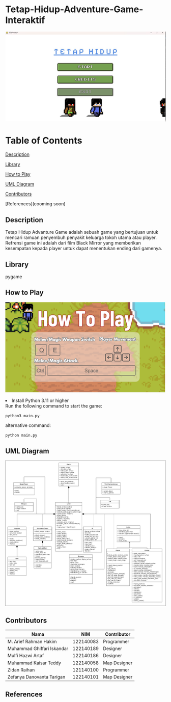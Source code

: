 # Tetap-Hidup-Adventure-Game-Interaktif
![Image_1](/Tetap%20Hidup.jpeg)

# Table of Contents
[Description](#description)

[Library](#library)

[How to Play](#howtoplay)

[UML Diagram](#UMLDiagram)

[Contributors](#contributors)

[References](cooming soon)

## Description
Tetap Hidup Advanture Game adalah sebuah game yang bertujuan untuk mencari ramuan penyembuh penyakit keluarga tokoh utama atau player. Refrensi game ini adalah dari film Black Mirror yang memberikan kesempatan kepada player untuk dapat menentukan ending dari gamenya.

## Library
pygame


## How to Play
![Image_2](https://github.com/akuayip/Tetap-Hidup-Adventure-Game-Interaktif/blob/main/htp.png)

<li> Install Python 3.11 or higher</li>
Run the following command to start the game:

```
python3 main.py
```
alternative command:

```
python main.py
```
## UML Diagram
![Image_2](https://github.com/akuayip/Tetap-Hidup-Adventure-Game-Interaktif/blob/main/UML_Diagram.png)


## Contributors

| Nama | NIM | Contributor |
| ---- | --- | --- |
| M. Arief Rahman Hakim | 122140083 | Programmer |
| Muhammad Ghiffari Iskandar | 122140189 | Designer |
| Mulfi Hazwi Artaf | 122140186 | Designer |
| Muhammad Kaisar Teddy | 122140058 | Map Designer |
| Zidan Raihan | 121140100 | Programmer | 
| Zefanya Danovanta Tarigan | 122140101 | Map Designer |


## References
